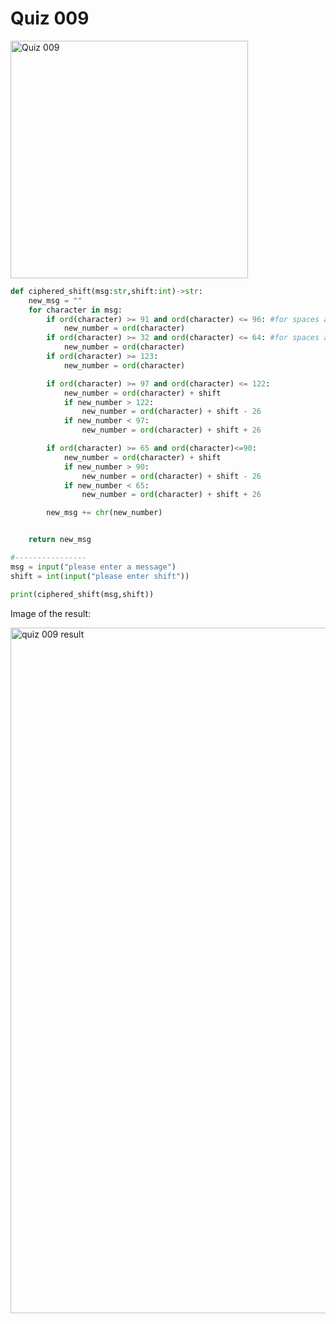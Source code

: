 # Quiz 009 

<img width="380" alt="Quiz 009" src="https://user-images.githubusercontent.com/112055062/194736190-9487127b-67b5-4f9f-b8fe-fde777e63f85.png">

```.py
def ciphered_shift(msg:str,shift:int)->str:
    new_msg = ""
    for character in msg:
        if ord(character) >= 91 and ord(character) <= 96: #for spaces and symbols
            new_number = ord(character)
        if ord(character) >= 32 and ord(character) <= 64: #for spaces and symbols
            new_number = ord(character)
        if ord(character) >= 123:
            new_number = ord(character)

        if ord(character) >= 97 and ord(character) <= 122:
            new_number = ord(character) + shift
            if new_number > 122:
                new_number = ord(character) + shift - 26
            if new_number < 97:
                new_number = ord(character) + shift + 26

        if ord(character) >= 65 and ord(character)<=90:
            new_number = ord(character) + shift
            if new_number > 90:
                new_number = ord(character) + shift - 26
            if new_number < 65:
                new_number = ord(character) + shift + 26

        new_msg += chr(new_number)


    return new_msg

#----------------
msg = input("please enter a message")
shift = int(input("please enter shift"))

print(ciphered_shift(msg,shift))
```

Image of the result:

<img width="1097" alt="quiz 009 result" src="https://user-images.githubusercontent.com/112055062/194736265-0781341c-5264-439c-8c97-a70a89e57431.png">

